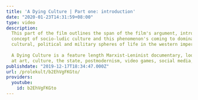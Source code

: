 ```yaml
---
title: 'A Dying Culture | Part one: introduction'
date: "2020-01-23T14:31:59+08:00"
type: video
description: 
  This part of the film outlines the span of the film's argument, introducing the
  concept of socio-ludic culture and this phenomenon's coming to dominance in the
  cultural, political and military spheres of life in the western imperialist nations.
  
  A Dying Culture is a feature length Marxist-Leninist documentary, looking
  at art, culture, the state, postmodernism, video games, social media, war and crisis.
publishdate: "2019-12-17T18:34:47.000Z"
url: /prolekult/b2EhVgFKGto/
providers:
  youtube:
    id: b2EhVgFKGto
---
```

